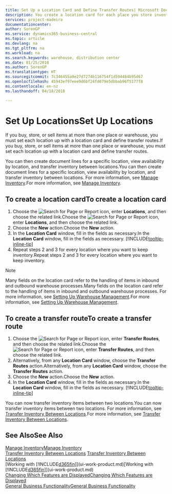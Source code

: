 ```yaml
---
title: Set Up a Location Card and Define Transfer Routes| Microsoft Docs
description: You create a location card for each place you store inventory items, for example, a warehouse or distribution centre, and set up routes to transfer items between locations.
services: project-madeira
documentationcenter: 
author: SorenGP
ms.service: dynamics365-business-central
ms.topic: article
ms.devlang: na
ms.tgt_pltfrm: na
ms.workload: na
ms.search.keywords: warehouse, distribution center
ms.date: 01/25/2018
ms.author: SorenGP
ms.translationtype: HT
ms.sourcegitcommit: 7c346455a9e27d7274b116754f1d594484b95d67
ms.openlocfilehash: 45943ef97eee9d6bf24fd679e5dbbab96f5177f8
ms.contentlocale: en-nz
ms.lasthandoff: 04/18/2018

---
```

# <a name="set-up-locations"></a><span data-ttu-id="ae792-103">Set Up Locations</span><span class="sxs-lookup"><span data-stu-id="ae792-103">Set Up Locations</span></span>
<span data-ttu-id="ae792-104">If you buy, store, or sell items at more than one place or warehouse, you must set each location up with a location card and define transfer routes.</span><span class="sxs-lookup"><span data-stu-id="ae792-104">If you buy, store, or sell items at more than one place or warehouse, you must set each location up with a location card and define transfer routes.</span></span>

<span data-ttu-id="ae792-105">You can then create document lines for a specific location, view availability by location, and transfer inventory between locations.</span><span class="sxs-lookup"><span data-stu-id="ae792-105">You can then create document lines for a specific location, view availability by location, and transfer inventory between locations.</span></span> <span data-ttu-id="ae792-106">For more information, see [Manage Inventory](inventory-manage-inventory.md).</span><span class="sxs-lookup"><span data-stu-id="ae792-106">For more information, see [Manage Inventory](inventory-manage-inventory.md).</span></span>

## <a name="to-create-a-location-card"></a><span data-ttu-id="ae792-107">To create a location card</span><span class="sxs-lookup"><span data-stu-id="ae792-107">To create a location card</span></span>
1. <span data-ttu-id="ae792-108">Choose the ![Search for Page or Report](media/ui-search/search_small.png "Search for Page or Report icon") icon, enter **Locations**, and then choose the related link.</span><span class="sxs-lookup"><span data-stu-id="ae792-108">Choose the ![Search for Page or Report](media/ui-search/search_small.png "Search for Page or Report icon") icon, enter **Locations**, and then choose the related link.</span></span>
2. <span data-ttu-id="ae792-109">Choose the **New** action.</span><span class="sxs-lookup"><span data-stu-id="ae792-109">Choose the **New** action.</span></span>
3. <span data-ttu-id="ae792-110">In the **Location Card** window, fill in the fields as necessary.</span><span class="sxs-lookup"><span data-stu-id="ae792-110">In the **Location Card** window, fill in the fields as necessary.</span></span> [!INCLUDE[tooltip-inline-tip](includes/tooltip-inline-tip_md.md)]
4. <span data-ttu-id="ae792-111">Repeat steps 2 and 3 for every location where you want to keep inventory.</span><span class="sxs-lookup"><span data-stu-id="ae792-111">Repeat steps 2 and 3 for every location where you want to keep inventory.</span></span>

> [!NOTE]  
> <span data-ttu-id="ae792-112">Many fields on the location card refer to the handling of items in inbound and outbound warehouse processes.</span><span class="sxs-lookup"><span data-stu-id="ae792-112">Many fields on the location card refer to the handling of items in inbound and outbound warehouse processes.</span></span> <span data-ttu-id="ae792-113">For more information, see [Setting Up Warehouse Management](warehouse-setup-warehouse.md).</span><span class="sxs-lookup"><span data-stu-id="ae792-113">For more information, see [Setting Up Warehouse Management](warehouse-setup-warehouse.md).</span></span>

## <a name="to-create-a-transfer-route"></a><span data-ttu-id="ae792-114">To create a transfer route</span><span class="sxs-lookup"><span data-stu-id="ae792-114">To create a transfer route</span></span>
1. <span data-ttu-id="ae792-115">Choose the ![Search for Page or Report](media/ui-search/search_small.png "Search for Page or Report icon") icon, enter **Transfer Routes**, and then choose the related link.</span><span class="sxs-lookup"><span data-stu-id="ae792-115">Choose the ![Search for Page or Report](media/ui-search/search_small.png "Search for Page or Report icon") icon, enter **Transfer Routes**, and then choose the related link.</span></span>
2. <span data-ttu-id="ae792-116">Alternatively, from any **Location Card** window, choose the **Transfer Routes** action.</span><span class="sxs-lookup"><span data-stu-id="ae792-116">Alternatively, from any **Location Card** window, choose the **Transfer Routes** action.</span></span>
3. <span data-ttu-id="ae792-117">Choose the **New** action.</span><span class="sxs-lookup"><span data-stu-id="ae792-117">Choose the **New** action.</span></span>
4. <span data-ttu-id="ae792-118">In the **Location Card** window, fill in the fields as necessary.</span><span class="sxs-lookup"><span data-stu-id="ae792-118">In the **Location Card** window, fill in the fields as necessary.</span></span> [!INCLUDE[tooltip-inline-tip](includes/tooltip-inline-tip_md.md)]

<span data-ttu-id="ae792-119">You can now transfer inventory items between two locations.</span><span class="sxs-lookup"><span data-stu-id="ae792-119">You can now transfer inventory items between two locations.</span></span> <span data-ttu-id="ae792-120">For more information, see [Transfer Inventory Between Locations](inventory-how-transfer-between-locations.md).</span><span class="sxs-lookup"><span data-stu-id="ae792-120">For more information, see [Transfer Inventory Between Locations](inventory-how-transfer-between-locations.md).</span></span>    

## <a name="see-also"></a><span data-ttu-id="ae792-121">See Also</span><span class="sxs-lookup"><span data-stu-id="ae792-121">See Also</span></span>
[<span data-ttu-id="ae792-122">Manage Inventory</span><span class="sxs-lookup"><span data-stu-id="ae792-122">Manage Inventory</span></span>](inventory-manage-inventory.md)  
<span data-ttu-id="ae792-123">[Transfer Inventory Between Locations](inventory-how-transfer-between-locations.md)  </span><span class="sxs-lookup"><span data-stu-id="ae792-123">[Transfer Inventory Between Locations](inventory-how-transfer-between-locations.md)  </span></span>  
<span data-ttu-id="ae792-124">[Working with [!INCLUDE[d365fin](includes/d365fin_md.md)]](ui-work-product.md)</span><span class="sxs-lookup"><span data-stu-id="ae792-124">[Working with [!INCLUDE[d365fin](includes/d365fin_md.md)]](ui-work-product.md)</span></span>  
[<span data-ttu-id="ae792-125">Changing Which Features are Displayed</span><span class="sxs-lookup"><span data-stu-id="ae792-125">Changing Which Features are Displayed</span></span>](ui-experiences.md)  
[<span data-ttu-id="ae792-126">General Business Functionality</span><span class="sxs-lookup"><span data-stu-id="ae792-126">General Business Functionality</span></span>](ui-across-business-areas.md)

